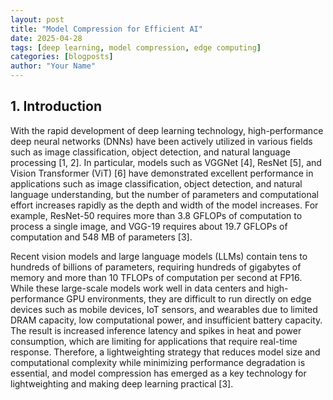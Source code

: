```yaml
---
layout: post
title: "Model Compression for Efficient AI"
date: 2025-04-28
tags: [deep learning, model compression, edge computing]
categories: [blogposts]
author: "Your Name"
---
```


## 1. Introduction

With the rapid development of deep learning technology, high-performance deep neural networks (DNNs) have been actively utilized in various fields such as image classification, object detection, and natural language processing [1, 2]. In particular, models such as VGGNet [4], ResNet [5], and Vision Transformer (ViT) [6] have demonstrated excellent performance in applications such as image classification, object detection, and natural language understanding, but the number of parameters and computational effort increases rapidly as the depth and width of the model increases. For example, ResNet-50 requires more than 3.8 GFLOPs of computation to process a single image, and VGG-19 requires about 19.7 GFLOPs of computation and 548 MB of parameters [3].

Recent vision models and large language models (LLMs) contain tens to hundreds of billions of parameters, requiring hundreds of gigabytes of memory and more than 10 TFLOPs of computation per second at FP16. While these large-scale models work well in data centers and high-performance GPU environments, they are difficult to run directly on edge devices such as mobile devices, IoT sensors, and wearables due to limited DRAM capacity, low computational power, and insufficient battery capacity. The result is increased inference latency and spikes in heat and power consumption, which are limiting for applications that require real-time response. Therefore, a lightweighting strategy that reduces model size and computational complexity while minimizing performance degradation is essential, and model compression has emerged as a key technology for lightweighting and making deep learning practical [3].


